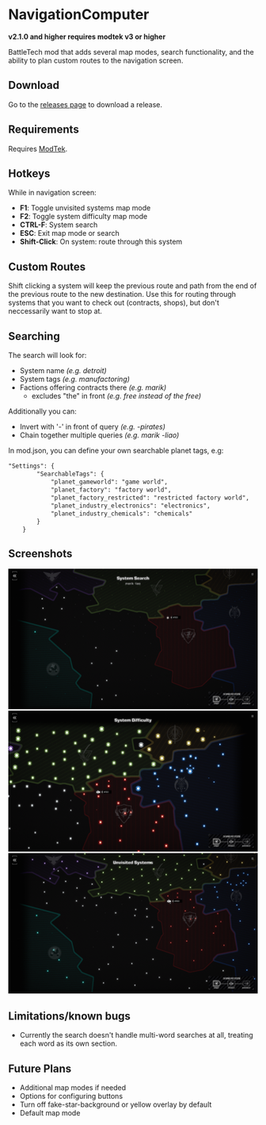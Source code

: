 # NavigationComputer

**v2.1.0 and higher requires modtek v3 or higher**

BattleTech mod that adds several map modes, search functionality, and the ability to plan custom routes to the navigation screen.
## Download
Go to the [releases page](https://github.com/BattletechModders/NavigationComputer/releases) to download a release.

## Requirements
Requires [ModTek](https://github.com/BattletechModders/ModTek/releases).

## Hotkeys

While in navigation screen:

* **F1**: Toggle unvisited systems map mode
* **F2**: Toggle system difficulty map mode
* **CTRL-F**: System search
* **ESC**: Exit map mode or search
* **Shift-Click**: On system: route through this system 

## Custom Routes

Shift clicking a system will keep the previous route and path from the end of the previous route to the new destination. Use this for routing through systems that you want to check out (contracts, shops), but don't neccessarily want to stop at.

## Searching

The search will look for:

* System name *(e.g. detroit)*
* System tags *(e.g. manufactoring)*
* Factions offering contracts there *(e.g. marik)*
  * excludes "the" in front *(e.g. free instead of the free)*

Additionally you can:

* Invert with '-' in front of query *(e.g. -pirates)*
* Chain together multiple queries *(e.g. marik -liao)*

In mod.json, you can define your own searchable planet tags, e.g:

```
"Settings": {
		"SearchableTags": {
			"planet_gameworld": "game world",
			"planet_factory": "factory world",
			"planet_factory_restricted": "restricted factory world",
			"planet_industry_electronics": "electronics",
			"planet_industry_chemicals": "chemicals"
		}
	}
```

## Screenshots

![Search Functionality](Screenshots/search.png?raw=true "Title")
![Search Functionality](Screenshots/systemDifficulty.png?raw=true "Title")
![Search Functionality](Screenshots/unvisitedSystems.png?raw=true "Title")

## Limitations/known bugs

* Currently the search doesn't handle multi-word searches at all, treating each word as its own section.

## Future Plans

* Additional map modes if needed
* Options for configuring buttons
* Turn off fake-star-background or yellow overlay by default
* Default map mode
